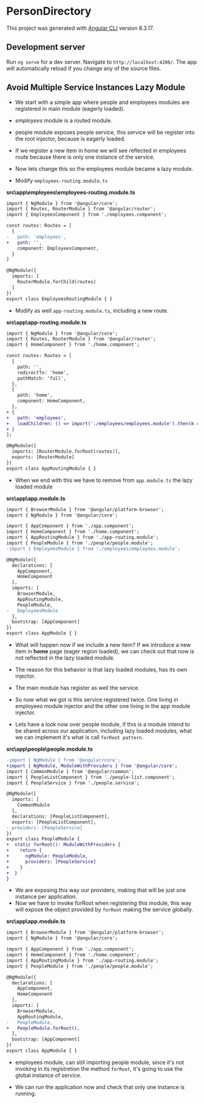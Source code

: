 # PersonDirectory

This project was generated with [Angular CLI](https://github.com/angular/angular-cli) version 8.3.17.

## Development server

Run `ng serve` for a dev server. Navigate to `http://localhost:4200/`. The app will automatically reload if you change any of the source files.

## Avoid Multiple Service Instances Lazy Module

* We start with a simple app where people and employees modules are registered in main module (eagerly loaded).

* _employees_ module is a routed module.

* people module exposes people service, this service will be register into the root injector, because is eagerly loaded.

* If we register a new item in home we will see reflected in employees route because there is only one instance of the service.

* Now lets change this so the employees module became a lazy module. 

* Modify `employees-routing.module.ts` 

__src\app\employees\employees-routing.module.ts__

```diff employees-routing.module.ts
import { NgModule } from '@angular/core';
import { Routes, RouterModule } from '@angular/router';
import { EmployeesComponent } from './employees.component';

const routes: Routes = [
  {
-   path: 'employees',
+   path: '',
    component: EmployeesComponent,
  }
]

@NgModule({
  imports: [
    RouterModule.forChild(routes)
  ]
})
export class EmployeesRoutingModule { }

```

* Modify as well `app-routing.module.ts`, including a new route.

__src\app\app-routing.module.ts__

```diff
import { NgModule } from '@angular/core';
import { Routes, RouterModule } from '@angular/router';
import { HomeComponent } from './home.component';

const routes: Routes = [
  {
    path: '',
    redirectTo: 'home',
    pathMatch: 'full',
  },
  {
    path: 'home',
    component: HomeComponent,
  },
+ {
+   path: 'employees',
+   loadChildren: () => import('./employees/employees.module').then(m => m.EmployeesModule)
+ }
];

@NgModule({
  imports: [RouterModule.forRoot(routes)],
  exports: [RouterModule]
})
export class AppRoutingModule { }

```
* When we end with this we have to remove from `app.module.ts` the lazy loaded module

__src\app\app.module.ts__

```diff app.module.ts
import { BrowserModule } from '@angular/platform-browser';
import { NgModule } from '@angular/core';

import { AppComponent } from './app.component';
import { HomeComponent } from './home.component';
import { AppRoutingModule } from './app-routing.module';
import { PeopleModule } from './people/people.module';
-import { EmployeesModule } from './employees/employees.module';

@NgModule({
  declarations: [
    AppComponent,
    HomeComponent
  ],
  imports: [
    BrowserModule,
    AppRoutingModule,
    PeopleModule,
-   EmployeesModule
  ],
  bootstrap: [AppComponent]
})
export class AppModule { }

```
* What will happen now if we include a new item? If we introduce a new item in __home__ page (eager region loaded), we can check out that now is not reflected in the lazy loaded module.

* The reason for this behavior is that lazy loaded modules, has its own injector.
* The main module has register as well the service.
* So now what we got is this service registered twice. One living in employees module injector and the other one living in the app module injector.

* Lets have a look now over people module, if this is a module intend to be shared across our application, including lazy loaded modules, what we can implement it's what is call `forRoot pattern`.

__src\app\people\people.module.ts__

```diff people.module.ts
-import { NgModule } from '@angular/core';
+import { NgModule, ModuleWithProviders } from '@angular/core';
import { CommonModule } from '@angular/common';
import { PeopleListComponent } from './people-list.component';
import { PeopleService } from './people.service';

@NgModule({
  imports: [
    CommonModule
  ],
  declarations: [PeopleListComponent],
  exports: [PeopleListComponent],
- providers: [PeopleService]
})
export class PeopleModule {
+  static forRoot(): ModuleWithProviders {
+    return {
+      ngModule: PeopleModule,
+      providers: [PeopleService]
+    }
+  }
}

```
* We are exposing this way our providers, making that will be just one instance per application.
* Now we have to invoke forRoot when registering this module, this way will expose the object provided by `forRoot` making the service globally.

__src\app\app.module.ts__

```diff app.module.ts
import { BrowserModule } from '@angular/platform-browser';
import { NgModule } from '@angular/core';

import { AppComponent } from './app.component';
import { HomeComponent } from './home.component';
import { AppRoutingModule } from './app-routing.module';
import { PeopleModule } from './people/people.module';

@NgModule({
  declarations: [
    AppComponent,
    HomeComponent
  ],
  imports: [
    BrowserModule,
    AppRoutingModule,
-   PeopleModule,
+   PeopleModule.forRoot(),
  ],
  bootstrap: [AppComponent]
})
export class AppModule { }

```
* employees module, can still importing people module, since it's not invoking in its registretion the method `forRoot`, it's going to use the global instance of service. 

* We can run the application now and check that only one instance is running.

